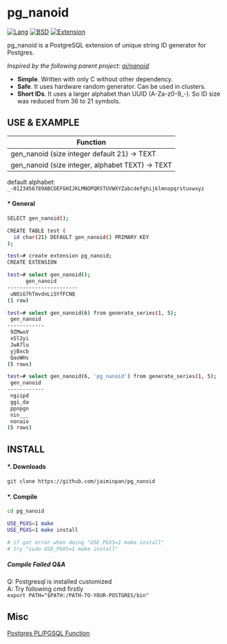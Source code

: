 # pg_nanoid
[![Lang](https://img.shields.io/badge/Language-C-green.svg)]()
[![BSD](https://img.shields.io/badge/License-BSD-green.svg)]()
[![Extension](https://img.shields.io/badge/PostgreSQL_10+-Extension-green.svg)]()

pg_nanoid is a PostgreSQL extension of unique string ID generator for Postgres.


_Inspired by the following parent project: [ai/nanoid](https://github.com/ai/nanoid)_


- **Simple**. Written with only C without other dependency.
- **Safe**. It uses hardware random generator. Can be used in clusters.
- **Short IDs**. It uses a larger alphabet than UUID (A-Za-z0-9_-). So ID size was reduced from 36 to 21 symbols.



## USE & EXAMPLE

| Function                                         |
| ------------------------------------------------ |
| gen_nanoid (size integer default 21) -> TEXT     |
| gen_nanoid (size integer, alphabet TEXT) -> TEXT |

default alphabet: `_-0123456789ABCDEFGHIJKLMNOPQRSTUVWXYZabcdefghijklmnopqrstuvwxyz`



#### * General

```sh
SELECT gen_nanoid();

CREATE TABLE test (
  id char(21) DEFAULT gen_nanoid() PRIMARY KEY
);
```

```sh
test=# create extension pg_nanoid;
CREATE EXTENSION

test=# select gen_nanoid();
      gen_nanoid
-----------------------
 uNOiG7hTmvdnLiSYfFCNQ
(1 row)

test=# select gen_nanoid(6) from generate_series(1, 5);
 gen_nanoid
------------
 9ZMwxV
 xSl2yi
 JwA7lu
 yjBxcb
 QaoWHs
(5 rows)

test=# select gen_nanoid(6, 'pg_nanoid') from generate_series(1, 5);
 gen_nanoid
------------
 ngiipd
 ggi_da
 ppnpgn
 nin___
 nonaio
(5 rows)
```



## INSTALL


#### *. Downloads

```
git clone https://github.com/jaiminpan/pg_nanoid
```

#### *. Compile

```sh
cd pg_nanoid

USE_PGXS=1 make
USE_PGXS=1 make install

# if got error when doing "USE_PGXS=1 make install"
# try "sudo USE_PGXS=1 make install"
```

##### Compile Failed Q&A
Q: Postgresql is installed customized  
A: Try following cmd firstly  
 `export PATH="$PATH:/PATH-TO-YOUR-POSTGRES/bin"`



## Misc

[Postgres PL/PGSQL Function](https://github.com/viascom/nanoid-postgres)



